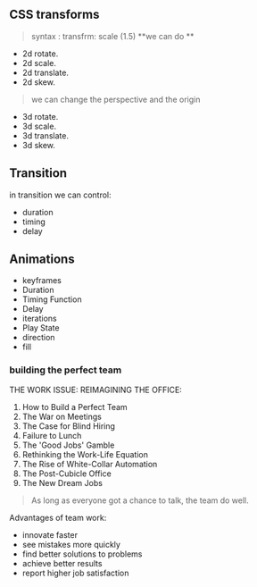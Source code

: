 ## CSS transforms
> syntax :  transfrm: scale (1.5)
**we can do **
- 2d rotate.
- 2d scale.
- 2d translate.
- 2d skew.
> we can change the perspective and the origin
- 3d rotate.
- 3d scale.
- 3d translate.
- 3d skew.

## Transition 
in transition we can control:
- duration
- timing
- delay

## Animations
- keyframes
- Duration
- Timing Function 
- Delay
- iterations
- Play State
- direction
- fill



### building the perfect team
THE WORK ISSUE: REIMAGINING THE OFFICE:
1. How to Build a Perfect Team
2. The War on Meetings
3. The Case for Blind Hiring
4. Failure to Lunch
5. The 'Good Jobs' Gamble
6. Rethinking the Work-Life Equation
7. The Rise of White-Collar Automation
8. The Post-Cubicle Office
9. The New Dream Jobs

> As long as everyone got a chance to talk, the team do well.

Advantages of team work:

- innovate faster
- see mistakes more quickly
- find better solutions to problems
- achieve better results
- report higher job satisfaction

